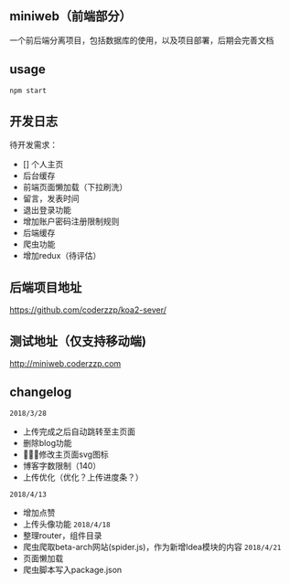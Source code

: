 ## miniweb（前端部分）
一个前后端分离项目，包括数据库的使用，以及项目部署，后期会完善文档  
## usage
```cmd
npm start
```
## 开发日志

待开发需求：
- [] 个人主页
- 后台缓存
- 前端页面懒加载（下拉刷洗）
- 留言，发表时间
- 退出登录功能
- 增加账户密码注册限制规则
- 后端缓存
- 爬虫功能
- 增加redux（待评估）
## 后端项目地址
https://github.com/coderzzp/koa2-sever/

## 测试地址（仅支持移动端) 

http://miniweb.coderzzp.com
## changelog
`2018/3/28`
- 上传完成之后自动跳转至主页面
- 删除blog功能
- 修改主页面svg图标
- 博客字数限制（140）
- 上传优化（优化？上传进度条？）

`2018/4/13`
- 增加点赞
- 上传头像功能
`2018/4/18`
- 整理router，组件目录
- 爬虫爬取beta-arch网站(spider.js)，作为新增Idea模块的内容
`2018/4/21`
- 页面懒加载
- 爬虫脚本写入package.json